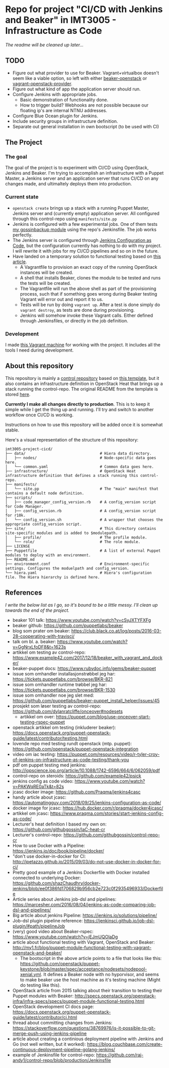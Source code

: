 # Repo for project "CI/CD with Jenkins and Beaker" in IMT3005 - Infrastructure as Code

*The readme will be cleaned up later...*

## TODO

* Figure out what provider to use for Beaker. Vagrant+virtualbox doesn't seem like a viable option, so left with either [beaker-openstack](https://github.com/puppetlabs/beaker-openstack) or [vagrant-openstack-provider](https://github.com/ggiamarchi/vagrant-openstack-provider).
* Figure out what kind of app the application server should run.
* Configure Jenkins with appropriate jobs.
  * Basic demonstration of functionality done.
  * How to trigger build? Webhooks are not possible because our floating ip's are internal NTNU addresses.
* Configure Blue Ocean plugin for Jenkins.
* Include security groups in infrastructure definition.
* Separate out general installation in own bootscript (to be used with CI)

## The Project

### The goal

The goal of the project is to experiment with CI/CD using OpenStack, Jenkins and Beaker. I'm trying to accomplish an infrastructure with a Puppet Master, a Jenkins server and an application server that runs CI/CD on any changes made, and ultimaltely deploys them into production.  

### Current state

* `openstack create` brings up a stack with a running Puppet Master, Jenkins server and (currently empty) application server. All configured through this control-repo using `manifests/site.pp`
* Jenkins is configured with a few experimental jobs. One of them tests [my gossinbackup module](https://github.com/tholok97/gossinbackup) using the repo's Jenkinsfile. The job works perfectly.
* The Jenkins server is configured through [Jenkins Configuration as Code](https://jenkins.io/projects/jcasc/), but the configuration currently has nothing to do with my project. I will rewrite it with jobs for my CI/CD pipelines and so on in the future.
* Have landed on a temporary solution to functional testing based on [this article](http://my1.fr/blog/puppet-module-functional-testing-with-vagrant-openstack-and-beaker/).
  * A Vagrantfile to provision an exact copy of the running OpenStack instances will be created.
  * A shell that installs Beaker, clones the module to be tested and runs the tests will be created.
  * The Vagrantfile will run the above shell as part of the provisioning process, such that if something goes wrong during Beaker testing Vagrant will error out and report it to us.
  * Tests will be run by doing `vagrant up`. After a test is done simply do `vagrant destroy`, as tests are done during provisioning.
  * Jenkins will somehow invoke these Vagrant calls. Either defined through Jenkinsfiles, or directly in the job definition.


### Development

I made [this Vagrant machine](https://github.com/tholok97/imt3005-vagrant-vm) for working with the project. It includes all the tools I need during development.

## About this repository

This repository is mainly a [control repository](https://puppet.com/docs/pe/latest/code_management/control_repo.html) based on [this template](https://github.com/puppetlabs/control-repo), but it also contains an infrastructure definition in OpenStack Heat that brings up a stack running the control-repo. The original README from the template is stored [here](./README_original.md).

**Currently I make all changes directly to production**. This is to keep it simple while I get the thing up and running. I'll try and switch to another workflow once CI/CD is working.

Instructions on how to use this repository will be added once it is somewhat stable.

Here's a visual representation of the structure of this repository:

```
imt3005-project-cicd/
├── data/                                 # Hiera data directory.
│   ├── nodes/                            # Node-specific data goes here.
│   └── common.yaml                       # Common data goes here.
├── infrastructure/                       # OpenStack Heat infrastructure definition that defines a stack running this control-repo.
├── manifests/
│   └── site.pp                           # The "main" manifest that contains a default node definition.
├── scripts/
│   ├── code_manager_config_version.rb    # A config_version script for Code Manager.
│   ├── config_version.rb                 # A config_version script for r10k.
│   └── config_version.sh                 # A wrapper that chooses the appropriate config_version script.
├── site/                                 # This directory contains site-specific modules and is added to $modulepath.
│   ├── profile/                          # The profile module.
│   └── role/                             # The role module.
├── LICENSE
├── Puppetfile                            # A list of external Puppet modules to deploy with an environment.
├── README.md
├── environment.conf                      # Environment-specific settings. Configures the moduelpath and config_version.
└── hiera.yaml                            # Hiera's configuration file. The Hiera hierarchy is defined here.
```

## References

*I write the below list as I go, so it's bound to be a little messy. I'll clean up towards the end of the project.*

* beaker 101 talk: <https://www.youtube.com/watch?v=cSyJXTYFXFg>
* beaker github: <https://github.com/puppetlabs/beaker>
* blog som prater om beaker: <https://club.black.co.at/log/posts/2016-03-28-cooperating-with-travisci/>
* talk om bl. a. beaker: <https://www.youtube.com/watch?v=GgNrxLfoDF8&t=1623s>
* artikkel om testing av control-repo: <https://www.example42.com/2017/12/18/beaker_with_vagrant_and_docker/>
* beaker-puppet docs: <https://www.rubydoc.info/gems/beaker-puppet>
* issue som omhandler installasjonstrøbbel jeg har: <https://tickets.puppetlabs.com/browse/BKR-821>
* issue som omhandler runtime trøbbel jeg har: <https://tickets.puppetlabs.com/browse/BKR-1530>
* issue som omhandler noe jeg slet med: <https://github.com/puppetlabs/beaker-puppet_install_helper/issues/45>
* prosjekt som løser testing av control-repo: <https://github.com/dylanratcliffe/onceover#nodesets>
  * artikkel om over: <https://puppet.com/blog/use-onceover-start-testing-rspec-puppet>
* openstack artikkel om testing (inkluderer beaker): <https://docs.openstack.org/puppet-openstack-guide/latest/contributor/testing.html>
* lovende repo med testing rundt openstack (mtp. puppet): <https://github.com/openstack/puppet-openstack-integration>
* video om iac testing: <https://puppet.com/resources/video/r-tyler-croy-of-jenkins-on-infrastructure-as-code-testing/thank-you>
* pdf om puppet testing med jenkins: <http://iopscience.iop.org/article/10.1088/1742-6596/664/6/062059/pdf>
* control-repo on steroids: <https://github.com/example42/psick>
* jenkins config as code video: <https://www.youtube.com/watch?v=PAKWqRE0aTk&t=82s>
* jcasc docker image: <https://github.com/Praqma/jenkins4casc>
* handy article about jcasc: <https://automatingguy.com/2018/09/25/jenkins-configuration-as-code/>
* docker image for jcasc: <https://hub.docker.com/r/praqma/docker4jcasc/>
* artikkel om jcasc: <https://www.praqma.com/stories/start-jenkins-config-as-code/>
* Lecturer's heat definition I based my own on: <https://github.com/githubgossin/IaC-heat-cr>
* Lecturer's control-repo: <https://github.com/githubgossin/control-repo-cr>
* How to use Docker with a Pipeline: <https://jenkins.io/doc/book/pipeline/docker/>
* "don't use docker-in-docker for CI: <http://jpetazzo.github.io/2015/09/03/do-not-use-docker-in-docker-for-ci/>
* Pretty good example of a Jenkins Dockerfile with Docker installed connected to underlying Docker: <https://github.com/shazChaudhry/docker-jenkins/blob/ee0f386fd1706829b956cb2e723c0f2935496933/Dockerfile>
* Article series about Jenkins job-dsl and pipelines: <https://marcesher.com/2016/08/04/jenkins-as-code-comparing-job-dsl-and-pipelines/>
* Big article about jenkins Pipeline: <https://jenkins.io/solutions/pipeline/>
* Job-dsl plugin pipeline reference: <https://jenkinsci.github.io/job-dsl-plugin/#path/pipelineJob>
* (very) good video about Beaker-rspec: <https://www.youtube.com/watch?v=jEJmUQOlaDg>
* article about functional testing with Vagrant, OpenStack and Beaker: <http://my1.fr/blog/puppet-module-functional-testing-with-vagrant-openstack-and-beaker/>
  * The bootscript in the above article points to a file that looks like this: <https://github.com/openstack/puppet-keystone/blob/master/spec/acceptance/nodesets/nodepool-xenial.yml>. It defines a Beaker node with no hyporvisor, and seems to make beaker use the host machine as it's testing machine (Might do testing like this).
* OpenStack article from 2015 talking about their transition to testing their Puppet modules with Beaker: <http://specs.openstack.org/openstack-infra/infra-specs/specs/puppet-module-functional-testing.html>
* OpenStack development CI docs page: <https://docs.openstack.org/puppet-openstack-guide/latest/contributor/ci.html>
* thread about committing changes from Jenkins: <https://stackoverflow.com/questions/38769976/is-it-possible-to-git-merge-push-using-jenkins-pipeline>
* article about creating a continious deployment pipeline with Jenkins and Go (not well written, but it worked): <https://blog.couchbase.com/create-continuous-deployment-pipeline-golang-jenkins/>
* example of Jenkinsfile for control-repo: <https://github.com/raj-andy1/control-repo/blob/production/Jenkinsfile>
